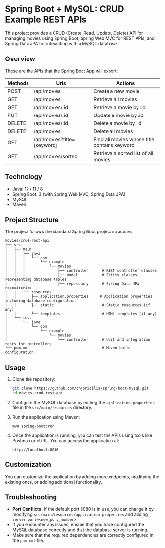 # Spring Boot + MySQL: CRUD Example REST APIs

This project provides a CRUD (Create, Read, Update, Delete) API for managing movies using Spring Boot, Spring Web MVC for REST APIs, and Spring Data JPA for interacting with a MySQL database.

## Overview

These are the APIs that the Spring Boot App will export:

| Methods | Urls                              | Actions                                |
|---------|-----------------------------------|----------------------------------------|
| POST    | /api/movies                       | Create a new movie                     |
| GET     | /api/movies                       | Retrieve all movies                    |
| GET     | /api/movies/:id                   | Retrieve a movie by :id                |
| PUT     | /api/movies/:id                   | Update a movie by :id                  |
| DELETE  | /api/movies/:id                   | Delete a movie by :id                  |
| DELETE  | /api/movies                       | Delete all movies                      |
| GET     | /api/movies?title=[keyword]       | Find all movies whose title contains keyword |
| GET     | /api/movies/sorted                | Retrieve a sorted list of all movies   |

## Technology

- Java: 17 / 11 / 8
- Spring Boot: 3 (with Spring Web MVC, Spring Data JPA)
- MySQL
- Maven

## Project Structure

The project follows the standard Spring Boot project structure:

```
movies-crud-rest-api
├── src
│   ├── main
│   │   ├── java
│   │   │   └── com
│   │   │       └── example
│   │   │           └── movies
│   │   │               ├── controller      # REST controller classes
│   │   │               ├── model           # Entity classes representing database tables
│   │   │               ├── repository      # Spring Data JPA repositories
│   │   └── resources
│   │       ├── application.properties     # Application properties including database configuration
│   │       ├── static                      # Static resources (if any)
│   │       └── templates                   # HTML templates (if any)
│   └── test
│       └── java
│           └── com
│               └── example
│                   └── movies
│                       └── controller      # Unit and integration tests for controllers
└── pom.xml                                 # Maven build configuration
```

## Usage

1. Clone the repository:

   ```bash
   git clone https://github.com/chypricilia/spring-boot-mysql.git
   cd movies-crud-rest-api
   ```

2. Configure the MySQL database by editing the `application.properties` file in the `src/main/resources` directory.

3. Run the application using Maven:

   ```bash
   mvn spring-boot:run
   ```

4. Once the application is running, you can test the APIs using tools like Postman or cURL. You can access the application at:

   ```
   http://localhost:8080
   ```

## Customization

You can customize the application by adding more endpoints, modifying the existing ones, or adding additional functionality.

## Troubleshooting
- **Port Conflicts:** If the default port 8080 is in use, you can change it by modifying `src/main/resources/application.properties` and adding `server.port=<new_port_number>`.
- If you encounter any issues, ensure that you have configured the MySQL database correctly and that the database server is running.
- Make sure that the required dependencies are correctly configured in the `pom.xml` file.
